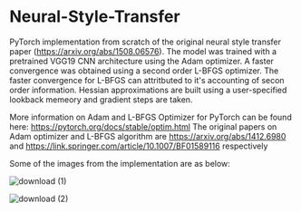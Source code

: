 # Neural-Style-Transfer
PyTorch implementation from scratch of the original neural style transfer paper (https://arxiv.org/abs/1508.06576). The model was trained with a pretrained VGG19 CNN architecture using the Adam optimizer. A faster convergence was obtained using a second order L-BFGS optimizer. The faster convergence for L-BFGS can attritbuted to it's accounting of secon order information. Hessian approximations are built using a user-specified lookback memeory and gradient steps are taken.

More information on Adam and L-BFGS Optimizer for PyTorch can be found here: https://pytorch.org/docs/stable/optim.html
The original papers on Adam optimizer and L-BFGS algorithm are https://arxiv.org/abs/1412.6980 and https://link.springer.com/article/10.1007/BF01589116 respectively

Some of the images from the implementation are as below:

![download (1)](https://user-images.githubusercontent.com/71509604/106324382-09b52a80-6247-11eb-9530-e2602769ca10.png)

![download (2)](https://user-images.githubusercontent.com/71509604/106324410-16d21980-6247-11eb-9b4c-e273bd683a2a.png)


